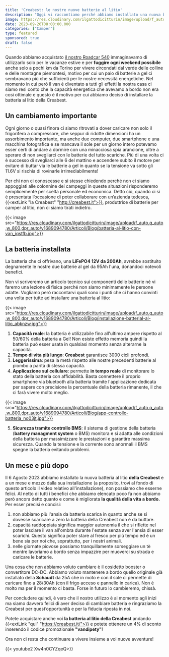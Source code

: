 ```yaml
---
title: 'Creabest: le nostre nuove batterie al litio'
description: "Oggi vi raccontiamo perché abbiamo installato una nuova batteria al litio a bordo del nostro van"
image: https://res.cloudinary.com/ilgattodicitturin/image/upload/f_auto,q_auto,w_800,dpr_auto/v1689874010/Articoli/Blog/creabest-batteria-litio_d5gxaf.jpg
date: 2023-09-26T08:00:00.000
categories: ["Camper"]
type: featured
sponsored: true
draft: false
---
```


Quando abbiamo acquistato [il nostro Roadcar 540](/van) immaginavamo di utilizzarlo solo per le vacanze estive e per **fuggire ogni weekend possibile** anche solo a pochi km da Torino per vivere circondati dal verde delle colline e delle montagne piemontesi, motivo per cui un paio di batterie a gel ci sembravano più che sufficienti per le nostre necessità energetiche. Nel momento in cui però il van è diventato a tutti gli effetti la nostra casa ci siamo resi conto che la capacità energetica che avevamo a bordo non era così ottimale e questo è il motivo per cui abbiamo deciso di installare la batteria al litio della Creabest.

## Un cambiamento importante

Ogni giorno o quasi finora ci siamo ritrovati a dover caricare non solo il frigorifero a compressore, che seppur di ridotte dimensioni ha un assorbimento importante, ma anche due computer, due smartphone e una macchina fotografica e se mancava il sole per un giorno intero potevamo esser certi di andare a dormire con una minacciosa spia arancione, oltre a sperare di non svegliarci con le batterie del tutto scariche. Più di una volta ci è successo di svegliarci alle 6 del mattino e accendere subito il motore per evitare di buttar via le batterie a gel in quanto se la tensione va sotto gli 11.6V si rischia di rovinarle irrimediabilmente! 

Per chi non ci conoscesse e si stesse chiedendo perché non ci siamo appoggiati alle colonnine dei campeggi in queste situazioni risponderemo semplicemente per scelta personale ed economica. 
Detto ciò, quando ci si è presentata l’occasione di poter collaborare con un’azienda tedesca, {{<extLink "la Creabest" "http://creabest.it">}}, produttrice di batterie per camper al litio, non ci siamo tirati indietro. 

{{< image src="https://res.cloudinary.com/ilgattodicitturin/image/upload/f_auto,q_auto,w_800,dpr_auto/v1689094780/Articoli/Blog/batteria-al-litio-con-van_iqstfb.jpg">}}

## La batteria installata

La batteria che ci offrivano, una **LiFePO4 12V da 200Ah**, avrebbe sostituito degnamente le nostre due batterie al gel da 95Ah l'una, donandoci notevoli benefici. 

Non vi scriveremo un articolo tecnico sui componenti delle batterie né vi faremo una lezione di fisica perché non siamo minimamente le persone adatte. Vogliamo però raccontarvi quali sono i punti che ci hanno convinti una volta per tutte ad installare una batteria al litio:

{{< image src="https://res.cloudinary.com/ilgattodicitturin/image/upload/f_auto,q_auto,w_800,dpr_auto/v1689094780/Articoli/Blog/installazione-batterial-al-litio_abknzw.jpg">}}

1. **Capacità reale**: la batteria è utilizzabile fino all'ultimo ampere rispetto al 50/60% della batteria a Gel! Non esiste effetto memoria quindi la batteria può esser usata in qualsiasi momento senza alterarne la capacità.
2. **Tempo di vita più lungo**: **Creabest** garantisce 3000 cicli profondi.
3. **Leggerissima**: pesa la metà rispetto alle nostre precedenti batterie al piombo a parità di stessa capacità.
4. **Applicazione sul cellulare**: permette **in tempo reale** di monitorare lo stato della batteria con affidabilità. Basta connettere il proprio smartphone via bluetooth alla batteria tramite l'applicazione dedicata per sapere con precisione la percentuale della batteria rimanente, il che ci farà vivere molto meglio.

{{< image src="https://res.cloudinary.com/ilgattodicitturin/image/upload/f_auto,q_auto,w_800,dpr_auto/v1689094780/Articoli/Blog/app-controllo-batteria_no03jt.jpg">}}

5. **Sicurezza tramite controllo BMS**: il sistema di gestione della batteria (**battery managment system** o BMS) monitora e si adatta alle condizioni della batteria per massimizzare le prestazioni e garantire massima sicurezza. Quando la tensione e la corrente sono anormali il BMS spegne la batteria evitando problemi.

## Un mese e più dopo

Il 6 Agosto 2023 abbiamo installato la nuova batteria al litio **della Creabest** e a un mese e mezzo dalla sua installazione (a proposito, trovi al fondo di questo articolo il video relativo all'installazione), non possiamo che esserne felici. 
Al netto di tutti i benefici che abbiamo elencato poco fa non abbiamo però ancora detto quanto e come è migliorata **la qualità della vita a bordo.** 
Per esser precisi e concisi:
1. non abbiamo più l'ansia da batteria scarica in quanto anche se si dovesse scaricare a zero la batteria della Creabest non è da buttare.
2. capacità raddoppiata significa maggior autonomia il che si riflette nel poter lasciare il van all'ombra durante l'estate senza aver l'ansia di esser scarichi. Questo significa poter stare al fresco per più tempo ed è un bene sia per noi che, soprattutto, per i nostri animali.
3. nelle giornate piovose possiamo tranquillamente sorseggiare un tè mentre lavoriamo a bordo senza impazzire per muoverci su strada e caricare le batterie.

Una cosa che non abbiamo voluto cambiare è il cosidetto booster o convertitore DC-DC. Abbiamo voluto mantenere a bordo quello originale già installato della **Schaudt** da 25A che in moto e con il sole ci permette di caricare fino a 28/30Ah (con il frigo acceso e pannello in carica). Non è molto ma per il momento ci basta. Forse in futuro lo cambieremo, chissà.

Per concludere quindi, è vero che il nostro utilizzo è al momento agli inizi ma siamo davvero felici di aver deciso di cambiare batteria e ringraziamo la Creabest per quest’opportunità e per la fiducia riposta in noi. 

Potete acquistare anche voi **la batteria al litio della Creabest** andando {{<extLink "qui" "https://creabest.it/">}} e potete ottenere un 4% di sconto inserendo il codice promozionale **"vandipety"**!

Ora non ci resta che continuare a vivere insieme a voi nuove avventure! 

{{< youtube2 Xw4n0CYZqeQ>}}
